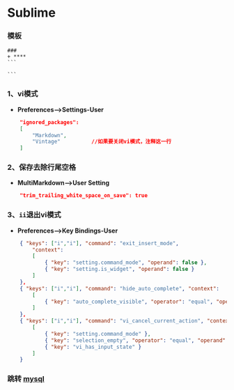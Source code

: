 <!-- toc -->
# Sublime
### 模板
    ### 
    + ****
    ```
    
    ```

### 1、vi模式
+ **Preferences-->Settings-User**
```json
    "ignored_packages":
    [
        "Markdown",
        "Vintage"          //如果要关闭vi模式，注释这一行
    ]
```

### 2、保存去除行尾空格
+ **MultiMarkdown-->User Setting**
```json
    "trim_trailing_white_space_on_save": true
```

### 3、`ii`退出vi模式
+ **Preferences-->Key Bindings-User**
```json
    { "keys": ["i","i"], "command": "exit_insert_mode",
        "context":
        [
            { "key": "setting.command_mode", "operand": false },
            { "key": "setting.is_widget", "operand": false }
        ]
    },
    { "keys": ["i","i"], "command": "hide_auto_complete", "context":
        [
            { "key": "auto_complete_visible", "operator": "equal", "operand": true }
        ]
    },
    { "keys": ["i","i"], "command": "vi_cancel_current_action", "context":
        [
            { "key": "setting.command_mode" },
            { "key": "selection_empty", "operator": "equal", "operand": true, "match_all": false },
            { "key": "vi_has_input_state" }
        ]
    }
```

### 跳转 [mysql](mysql56.md)